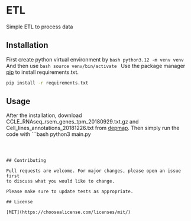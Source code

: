 # ETL
Simple ETL to process data

## Installation

First create python virtual environment by ```bash python3.12 -m venv venv ```
And then use ```bash source venv/bin/activate ```
Use the package manager [pip](https://pip.pypa.io/en/stable/) to install requirements.txt.

```bash
pip install -r requirements.txt
```

## Usage
After the installation, download CCLE_RNAseq_rsem_genes_tpm_20180929.txt.gz and Cell_lines_annotations_20181226.txt from [depmap](https://depmap.org/portal/).
Then simply run the code with ```bash
python3 main.py
```



## Contributing

Pull requests are welcome. For major changes, please open an issue first
to discuss what you would like to change.

Please make sure to update tests as appropriate.

## License

[MIT](https://choosealicense.com/licenses/mit/)